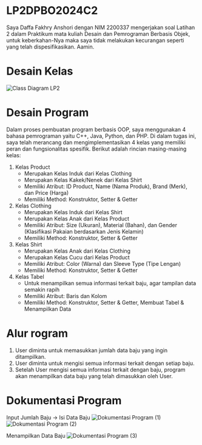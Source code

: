 # LP2DPBO2024C2

Saya Daffa Fakhry Anshori dengan NIM 2200337 mengerjakan soal Latihan 2 dalam Praktikum mata kuliah Desain dan Pemrograman Berbasis Objek, untuk keberkahan-Nya maka saya tidak melakukan kecurangan seperti yang telah dispesifikasikan. Aamin.

# Desain Kelas
![Class Diagram LP2](https://github.com/daffahag123/LP2DPBO2024C2/assets/135239333/7356d10a-9a13-4311-b621-fd15902251a0)

# Desain Program
Dalam proses pembuatan program berbasis OOP, saya menggunakan 4 bahasa pemrograman yaitu C++, Java, Python, dan PHP. Di dalam tugas ini, saya telah merancang dan 
mengimplementasikan 4 kelas yang memiliki peran dan fungsionalitas spesifik. Berikut adalah rincian masing-masing kelas:
1. Kelas Product
   - Merupakan Kelas Induk dari Kelas Clothing
   - Merupakan Kelas Kakek/Nenek dari Kelas Shirt
   - Memiliki Atribut: ID Product, Name (Nama Produk), Brand (Merk), dan Price (Harga)
   - Memiliki Method: Konstruktor, Setter & Getter 
2. Kelas Clothing
   - Merupakan Kelas Induk dari Kelas Shirt
   - Merupakan Kelas Anak dari Kelas Product
   - Memiliki Atribut: Size (Ukuran), Material (Bahan), dan Gender (Klasifikasi Pakaian berdasarkan Jenis Kelamin)
   - Memiliki Method: Konstruktor, Setter & Getter
3. Kelas Shirt
   - Merupakan Kelas Anak dari Kelas Clothing
   - Merupakan Kelas Cucu dari Kelas Product
   - Memiliki Atribut: Color (Warna) dan Sleeve Type (Tipe Lengan)
   - Memiliki Method: Konstruktor, Setter & Getter
4. Kelas Tabel
   - Untuk menampilkan semua informasi terkait baju, agar tampilan data semakin rapih
   - Memiliki Atribut: Baris dan Kolom
   - Memiliki Method: Konstruktor, Setter & Getter, Membuat Tabel & Menampilkan Data

# Alur rogram
1. User diminta untuk memasukkan jumlah data baju yang ingin ditampilkan.
2. User diminta untuk mengisi semua informasi terkait dengan setiap baju.
3. Setelah User mengisi semua informasi terkait dengan baju, program akan menampilkan data baju yang telah dimasukkan oleh User.

# Dokumentasi Program
Input Jumlah Baju -> Isi Data Baju
![Dokumentasi Program (1)](https://github.com/daffahag123/LP2DPBO2024C2/assets/135239333/a0b7be77-bdc5-43dd-a239-868587146979)
![Dokumentasi Program (2)](https://github.com/daffahag123/LP2DPBO2024C2/assets/135239333/675bc66c-2465-4a2b-89e0-3325f2e06912)

Menampilkan Data Baju
![Dokumentasi Program (3)](https://github.com/daffahag123/LP2DPBO2024C2/assets/135239333/e91a0f48-8cee-49db-866b-5fe6165ff778)



